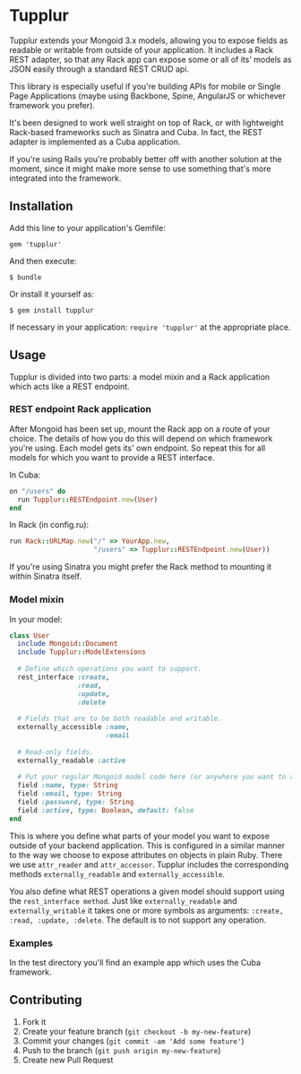 # Tupplur

Tupplur extends your Mongoid 3.x models, allowing you to expose fields as readable 
or writable from outside of your application. It includes a Rack REST adapter, 
so that any Rack app can expose some or all of its' models as JSON easily 
through a standard REST CRUD api. 

This library is especially useful if you're building APIs for mobile or 
Single Page Applications (maybe using Backbone, Spine, AngularJS or whichever 
framework you prefer).

It's been designed to work well straight on top of Rack, or with lightweight 
Rack-based frameworks such as Sinatra and Cuba. In fact, the REST adapter is 
implemented as a Cuba application.

If you're using Rails you're probably better off with another solution at the 
moment, since it might make more sense to use something that's more 
integrated into the framework.

## Installation

Add this line to your application's Gemfile:

    gem 'tupplur'

And then execute:

    $ bundle

Or install it yourself as:

    $ gem install tupplur

If necessary in your application:
    `require 'tupplur'` at the appropriate place.

## Usage

Tupplur is divided into two parts: a model mixin and a Rack 
application which acts like a REST endpoint.

### REST endpoint Rack application
  After Mongoid has been set up, mount the Rack app on a route of your choice. 
  The details of how you do this will depend on which framework you're using.
  Each model gets its' own endpoint. So repeat this for all 
  models for which you want to provide a REST interface.

  In Cuba:
  ```ruby
  on "/users" do 
    run Tupplur::RESTEndpoint.new(User)
  end
  ```
      
  In Rack (in config.ru):
  ```ruby
  run Rack::URLMap.new("/" => YourApp.new, 
                       "/users" => Tupplur::RESTEndpoint.new(User))
  ```
  
  If you're using Sinatra you might prefer the Rack method to mounting it 
  within Sinatra itself.

### Model mixin
In your model:
  ```ruby
  class User
    include Mongoid::Document
    include Tupplur::ModelExtensions
   
    # Define which operations you want to support.
    rest_interface :create, 
                   :read, 
                   :update, 
                   :delete
    
    # Fields that are to be both readable and writable.
    externally_accessible :name,
                          :email
    
    # Read-only fields.
    externally_readable :active
    
    # Put your regular Mongoid model code here (or anywhere you want to as the ordering doesn't matter.)
    field :name, type: String
    field :email, type: String
    field :password, type: String
    field :active, type: Boolean, default: false
  end
  ```
  This is where you define what parts of your model you want to 
  expose outside of your backend application. This is configured 
  in a similar manner to the way we choose to expose attributes on
  objects in plain Ruby. There we use `attr_reader` and 
  `attr_accessor`. Tupplur includes the corresponding methods 
  `externally_readable` and `externally_accessible`.

  You also define what REST operations a given model should 
  support using the `rest_interface method`. Just like `externally_readable` and 
  `externally_writable` it takes one or more symbols as arguments: `:create, :read,
  :update, :delete`. The default is to not support any operation.

### Examples
In the test directory you'll find an example app which uses the Cuba framework.

## Contributing

1. Fork it
2. Create your feature branch (`git checkout -b my-new-feature`)
3. Commit your changes (`git commit -am 'Add some feature'`)
4. Push to the branch (`git push origin my-new-feature`)
5. Create new Pull Request
